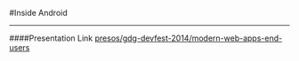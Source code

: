 #Inside Android


***


####Presentation Link [presos/gdg-devfest-2014/modern-web-apps-end-users](presos/gdg-devfest-2014/inside-android.pdf)